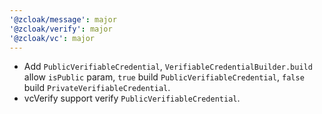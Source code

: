 ```yaml
---
'@zcloak/message': major
'@zcloak/verify': major
'@zcloak/vc': major
---
```


- Add `PublicVerifiableCredential`, `VerifiableCredentialBuilder.build` allow `isPublic` param, `true` build `PublicVerifiableCredential`, `false` build `PrivateVerifiableCredential`.
- vcVerify support verify `PublicVerifiableCredential`.
